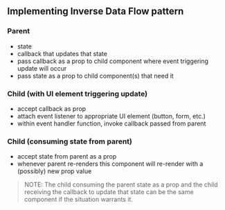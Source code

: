## Implementing Inverse Data Flow pattern

### Parent
- state
- callback that updates that state
- pass callback as a prop to child component where event triggering update will occur
- pass state as a prop to child component(s) that need it

### Child (with UI element triggering update)
- accept callback as prop
- attach event listener to appropriate UI element (button, form, etc.)
- within event handler function, invoke callback passed from parent

### Child (consuming state from parent)
- accept state from parent as a prop
- whenever parent re-renders this component will re-render with a (possibly) new prop value

> NOTE: The child consuming the parent state as a prop and the child receiving the callback to update that state can be the same component if the situation warrants it.